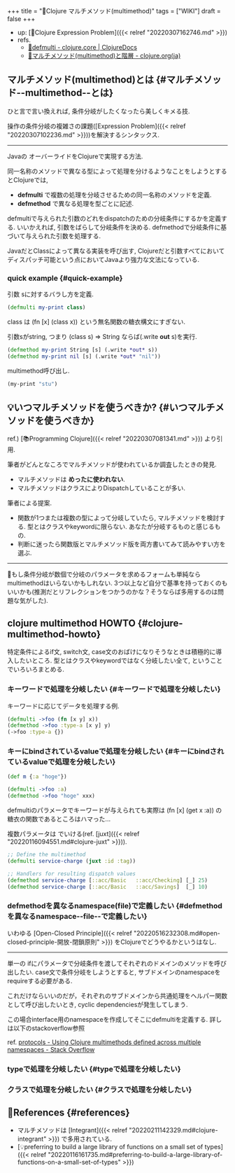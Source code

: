 +++
title = "📝Clojure マルチメソッド(multimethod)"
tags = ["WIKI"]
draft = false
+++

-   up: [📝Clojure Expression Problem]({{< relref "20220307162746.md" >}})
-   refs.
    -   [🔗defmulti - clojure.core | ClojureDocs](https://clojuredocs.org/clojure.core/defmulti)
    -   [🔗マルチメソッド(multimethod)と階層 - clojure.org(ja)](https://japan-clojurians.github.io/clojure-site-ja/reference/multimethods)


## マルチメソッド(multimethod)とは {#マルチメソッド--multimethod--とは}

ひと言で言い換えれば, 条件分岐がしたくなったら美しくキメる技.

操作の条件分岐の複雑さの課題([Expression Problem]({{< relref "20220307102236.md" >}}))を解決するシンタックス.

---

Javaの オーバーライドをClojureで実現する方法.

同一名称のメソッドで異なる型によって処理を分けるようなことをしようとするとClojureでは,

-   **defmulti** で複数の処理を分岐させるための同一名称のメソッドを定義.
-   **defmethod** で異なる処理を型ごとに記述.

defmultiで与えられた引数のどれをdispatchのための分岐条件にするかを定義する. いいかえれば, 引数をばらして分岐条件を決める. defmethodで分岐条件に基づいて与えられた引数を処理する.

JavaだとClassによって異なる実装を呼び出す, Clojureだと引数すべてにおいてディスパッチ可能という点においてJavaより強力な文法になっている.


### quick example {#quick-example}

引数 sに対するバラし方を定義.

```clojure
(defmulti my-print class)
```

class は (fn [x] (class x)) という無名関数の糖衣構文にすぎない.

引数sがstring, つまり (class s) => String ならば(.write **out** s)を実行.

```clojure
(defmethod my-print String [s] (.write *out* s))
(defmethod my-print nil [s] (.write *out* "nil"))
```

multimethod呼び出し.

```clojure
(my-print "stu")
```


## 💡いつマルチメソッドを使うべきか? {#いつマルチメソッドを使うべきか}

ref.) [📚Programming Clojure]({{< relref "20220307081341.md" >}}) より引用.

筆者がどんとなころでマルチメソッドが使われているか調査したときの発見.

-   マルチメソッドは **めったに使われない**.
-   マルチメソッドはクラスによりDispatchしていることが多い.

筆者による提案.

-   関数が1つまたは複数の型によって分岐していたら, マルチメソッドを検討する. 型とはクラスやkeywordに限らない. あなたが分岐するものと感じるもの.
-   判断に迷ったら関数版とマルチメソッド版を両方書いてみて読みやすい方を選ぶ.

---

🤔もし条件分岐が数個で分岐のパラメータを求めるフォームも単純ならmultimethodはいらないかもしれない. 3つ以上など自分で基準を持っておくのもいいかも(推測だとリフレクションをつかうのかな？そうならば多用するのは問題な気がした).


## clojure multimethod HOWTO {#clojure-multimethod-howto}

特定条件によるif文, switch文, case文のおばけになりそうなときは積極的に導入したいところ. 型とはクラスやkeywordではなく分岐したい全て, ということでいろいろまとめる.


### キーワードで処理を分岐したい {#キーワードで処理を分岐したい}

キーワードに応じてデータを処理する例.

```clojure
(defmulti ->foo (fn [x y] x))
(defmethod ->foo :type-a [x y] y)
(->foo :type-a {})
```


### キーにbindされているvalueで処理を分岐したい {#キーにbindされているvalueで処理を分岐したい}

```clojure
(def m {:a "hoge"})

(defmulti ->foo :a)
(defmethod ->foo "hoge" xxx)
```

defmultiのパラメータでキーワードが与えられても実際は (fn [x] (get x :a)) の糖衣の関数であるところはハマった...

複数パラメータは でいける(ref. [juxt]({{< relref "20220116094551.md#clojure-juxt" >}})).

```clojure
;; Define the multimethod
(defmulti service-charge (juxt :id :tag))

;; Handlers for resulting dispatch values
(defmethod service-charge [::acc/Basic   ::acc/Checking] [_] 25)
(defmethod service-charge [::acc/Basic   ::acc/Savings]  [_] 10)
```


### defmethodを異なるnamespace(file)で定義したい {#defmethodを異なるnamespace--file--で定義したい}

いわゆる [Open-Closed Principle]({{< relref "20220516232308.md#open-closed-principle-開放-閉鎖原則" >}}) をClojureでどうやるかというはなし.

---

単一の ifにパラメータで分岐条件を渡してそれぞれのドメインのメソッドを呼び出したい. case文で条件分岐をしようとすると, サブドメインのnamespaceをrequireする必要がある.

これだけならいいのだが，それぞれのサブドメインから共通処理をヘルパー関数として呼び出したいとき, cyclic dependenciesが発生してしまう.

この場合interface用のnamespaceを作成してそこにdefmultiを定義する. 詳しは以下のstackoverflow参照

ref. [protocols - Using Clojure multimethods defined across multiple namespaces - Stack Overflow](https://stackoverflow.com/questions/39585510/using-clojure-multimethods-defined-across-multiple-namespaces)


### typeで処理を分岐したい {#typeで処理を分岐したい}


### クラスで処理を分岐したい {#クラスで処理を分岐したい}


## 🔗References {#references}

-   マルチメソッドは [Integrant]({{< relref "20220211142329.md#clojure-integrant" >}}) で多用されている.
-   [💡preferring to build a large library of functions on a small set of types]({{< relref "20220116161735.md#preferring-to-build-a-large-library-of-functions-on-a-small-set-of-types" >}})
